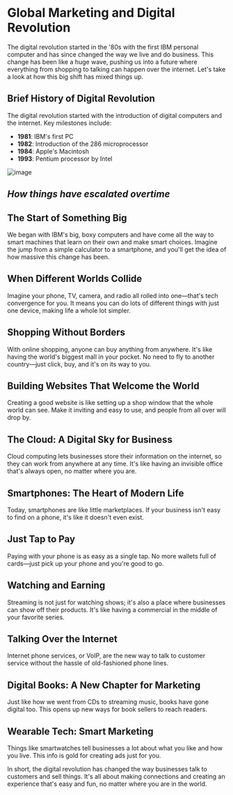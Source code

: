 # Global Marketing and Digital Revolution

The digital revolution started in the '80s with the first IBM personal computer and has since changed the way we live and do business. This change has been like a huge wave, pushing us into a future where everything from shopping to talking can happen over the internet. Let's take a look at how this big shift has mixed things up.

## Brief History of Digital Revolution
The digital revolution started with the introduction of digital computers and the internet. Key milestones include:
- **1981**: IBM's first PC
- **1982**: Introduction of the 286 microprocessor
- **1984**: Apple's Macintosh
- **1993**: Pentium processor by Intel


![image](https://github.com/Collegehive/Notes/assets/159722383/f736f66f-888b-4c25-903b-997854fbec72)

## *How things have escalated overtime*

## The Start of Something Big
We began with IBM's big, boxy computers and have come all the way to smart machines that learn on their own and make smart choices. Imagine the jump from a simple calculator to a smartphone, and you'll get the idea of how massive this change has been.

## When Different Worlds Collide
Imagine your phone, TV, camera, and radio all rolled into one—that's tech convergence for you. It means you can do lots of different things with just one device, making life a whole lot simpler.

## Shopping Without Borders
With online shopping, anyone can buy anything from anywhere. It's like having the world's biggest mall in your pocket. No need to fly to another country—just click, buy, and it's on its way to you.

## Building Websites That Welcome the World
Creating a good website is like setting up a shop window that the whole world can see. Make it inviting and easy to use, and people from all over will drop by.

## The Cloud: A Digital Sky for Business
Cloud computing lets businesses store their information on the internet, so they can work from anywhere at any time. It's like having an invisible office that's always open, no matter where you are.

## Smartphones: The Heart of Modern Life
Today, smartphones are like little marketplaces. If your business isn't easy to find on a phone, it's like it doesn't even exist.

## Just Tap to Pay
Paying with your phone is as easy as a single tap. No more wallets full of cards—just pick up your phone and you're good to go.

## Watching and Earning
Streaming is not just for watching shows; it's also a place where businesses can show off their products. It's like having a commercial in the middle of your favorite series.

## Talking Over the Internet
Internet phone services, or VoIP, are the new way to talk to customer service without the hassle of old-fashioned phone lines.

## Digital Books: A New Chapter for Marketing
Just like how we went from CDs to streaming music, books have gone digital too. This opens up new ways for book sellers to reach readers.

## Wearable Tech: Smart Marketing
Things like smartwatches tell businesses a lot about what you like and how you live. This info is gold for creating ads just for you.

In short, the digital revolution has changed the way businesses talk to customers and sell things. It's all about making connections and creating an experience that's easy and fun, no matter where you are in the world.

